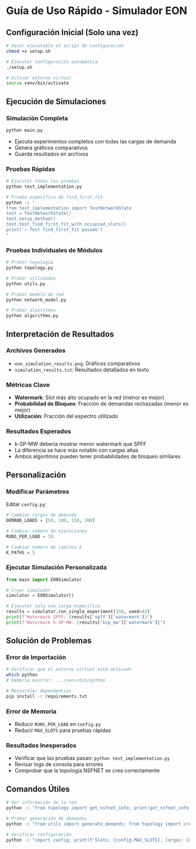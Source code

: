 # Guía de Uso Rápido - Simulador EON

## Configuración Inicial (Solo una vez)

```bash
# Hacer ejecutable el script de configuración
chmod +x setup.sh

# Ejecutar configuración automática
./setup.sh

# Activar entorno virtual
source venv/bin/activate
```

## Ejecución de Simulaciones

### Simulación Completa
```bash
python main.py
```
- Ejecuta experimentos completos con todas las cargas de demanda
- Genera gráficos comparativos
- Guarda resultados en archivos

### Pruebas Rápidas
```bash
# Ejecutar todas las pruebas
python test_implementation.py

# Prueba específica de find_first_fit
python -c "
from test_implementation import TestNetworkState
test = TestNetworkState()
test.setup_method()
test.test_find_first_fit_with_occupied_slots()
print('✓ Test find_first_fit pasado')
"
```

### Pruebas Individuales de Módulos
```bash
# Probar topología
python topology.py

# Probar utilidades
python utils.py

# Probar modelo de red
python network_model.py

# Probar algoritmos
python algorithms.py
```

## Interpretación de Resultados

### Archivos Generados
- `eon_simulation_results.png`: Gráficos comparativos
- `simulation_results.txt`: Resultados detallados en texto

### Métricas Clave
- **Watermark**: Slot más alto ocupado en la red (menor es mejor)
- **Probabilidad de Bloqueo**: Fracción de demandas rechazadas (menor es mejor)
- **Utilización**: Fracción del espectro utilizado

### Resultados Esperados
- k-SP-MW debería mostrar menor watermark que SPFF
- La diferencia se hace más notable con cargas altas
- Ambos algoritmos pueden tener probabilidades de bloqueo similares

## Personalización

### Modificar Parámetros
Editar `config.py`:
```python
# Cambiar cargas de demanda
DEMAND_LOADS = [50, 100, 150, 200]

# Cambiar número de ejecuciones
RUNS_PER_LOAD = 10

# Cambiar número de caminos k
K_PATHS = 5
```

### Ejecutar Simulación Personalizada
```python
from main import EONSimulator

# Crear simulador
simulator = EONSimulator()

# Ejecutar solo una carga específica
results = simulator.run_single_experiment(150, seed=42)
print(f"Watermark SPFF: {results['spff']['watermark']}")
print(f"Watermark k-SP-MW: {results['ksp_mw']['watermark']}")
```

## Solución de Problemas

### Error de Importación
```bash
# Verificar que el entorno virtual está activado
which python
# Debería mostrar: .../venv/bin/python

# Reinstalar dependencias
pip install -r requirements.txt
```

### Error de Memoria
- Reducir `RUNS_PER_LOAD` en `config.py`
- Reducir `MAX_SLOTS` para pruebas rápidas

### Resultados Inesperados
- Verificar que las pruebas pasan: `python test_implementation.py`
- Revisar logs de consola para errores
- Comprobar que la topología NSFNET se crea correctamente

## Comandos Útiles

```bash
# Ver información de la red
python -c "from topology import get_nsfnet_info; print(get_nsfnet_info())"

# Probar generación de demandas
python -c "from utils import generate_demands; from topology import create_nsfnet; G=create_nsfnet(); print(generate_demands(G, 5))"

# Verificar configuración
python -c "import config; print(f'Slots: {config.MAX_SLOTS}, Cargas: {config.DEMAND_LOADS}')"
```
